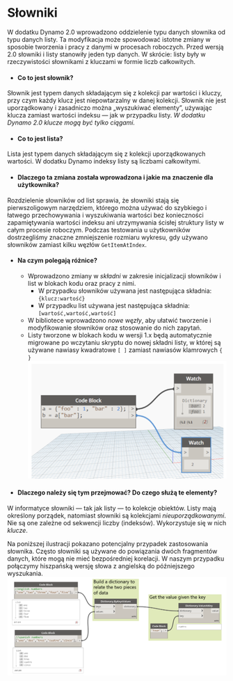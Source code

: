 # Słowniki
W dodatku Dynamo 2.0 wprowadzono oddzielenie typu danych słownika od typu danych listy. Ta modyfikacja może spowodować istotne zmiany w sposobie tworzenia i pracy z danymi w procesach roboczych. Przed wersją 2.0 słowniki i listy stanowiły jeden typ danych. W skrócie: listy były w rzeczywistości słownikami z kluczami w formie liczb całkowitych.

* #### Co to jest słownik?
Słownik jest typem danych składającym się z kolekcji par wartości i kluczy, przy czym każdy klucz jest niepowtarzalny w danej kolekcji. Słownik nie jest uporządkowany i zasadniczo można „wyszukiwać elementy”, używając klucza zamiast wartości indeksu — jak w przypadku listy. *W dodatku Dynamo 2.0 klucze mogą być tylko ciągami.*

* #### Co to jest lista?
Lista jest typem danych składającym się z kolekcji uporządkowanych wartości. W dodatku Dynamo indeksy listy są liczbami całkowitymi.

* #### Dlaczego ta zmiana została wprowadzona i jakie ma znaczenie dla użytkownika?
Rozdzielenie słowników od list sprawia, że słowniki stają się pierwszoligowym narzędziem, którego można używać do szybkiego i łatwego przechowywania i wyszukiwania wartości bez konieczności zapamiętywania wartości indeksu ani utrzymywania ścisłej struktury listy w całym procesie roboczym. Podczas testowania u użytkowników dostrzegliśmy znaczne zmniejszenie rozmiaru wykresu, gdy używano słowników zamiast kilku węzłów ```GetItemAtIndex```.

* #### Na czym polegają różnice?
  * Wprowadzono zmiany w *składni* w zakresie inicjalizacji słowników i list w blokach kodu oraz pracy z nimi.
    * W przypadku słowników używana jest następująca składnia: ```{klucz:wartość}```
    * W przypadku list używana jest następująca składnia: ```[wartość,wartość,wartość]```
  * W bibliotece wprowadzono *nowe węzły*, aby ułatwić tworzenie i modyfikowanie słowników oraz stosowanie do nich zapytań.
  * Listy tworzone w blokach kodu w wersji 1.x będą automatycznie migrowane po wczytaniu skryptu do nowej składni listy, w której są używane nawiasy kwadratowe ```[ ]``` zamiast nawiasów klamrowych ```{ }``` ![OBRAZ](images/9-1/DYN20_Dictionary.png)

* #### Dlaczego należy się tym przejmować? Do czego służą te elementy?
W informatyce słowniki — tak jak listy — to kolekcje obiektów. Listy mają określony porządek, natomiast słowniki są kolekcjami *nieuporządkowanymi*. Nie są one zależne od sekwencji liczby (indeksów). Wykorzystuje się w nich *klucze*.

Na poniższej ilustracji pokazano potencjalny przypadek zastosowania słownika. Często słowniki są używane do powiązania dwóch fragmentów danych, które mogą nie mieć bezpośredniej korelacji. W naszym przypadku połączymy hiszpańską wersję słowa z angielską do późniejszego wyszukania. ![OBRAZ](images/9-1/9-1_dictionaryExample.png)

